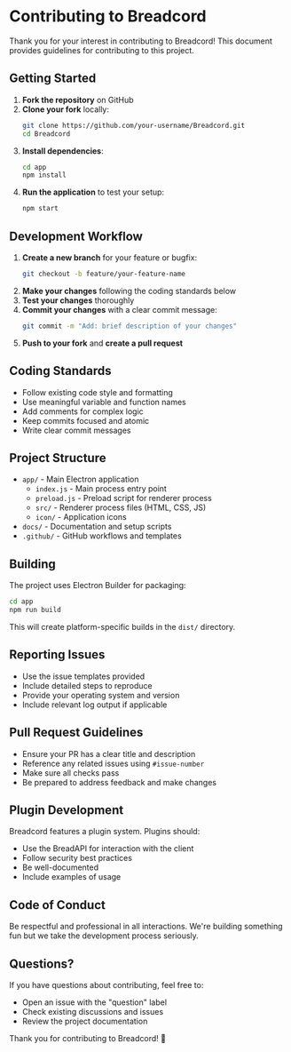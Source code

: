 # Contributing to Breadcord

Thank you for your interest in contributing to Breadcord! This document provides guidelines for contributing to this project.

## Getting Started

1. **Fork the repository** on GitHub
2. **Clone your fork** locally:
   ```bash
   git clone https://github.com/your-username/Breadcord.git
   cd Breadcord
   ```
3. **Install dependencies**:
   ```bash
   cd app
   npm install
   ```
4. **Run the application** to test your setup:
   ```bash
   npm start
   ```

## Development Workflow

1. **Create a new branch** for your feature or bugfix:
   ```bash
   git checkout -b feature/your-feature-name
   ```
2. **Make your changes** following the coding standards below
3. **Test your changes** thoroughly
4. **Commit your changes** with a clear commit message:
   ```bash
   git commit -m "Add: brief description of your changes"
   ```
5. **Push to your fork** and **create a pull request**

## Coding Standards

- Follow existing code style and formatting
- Use meaningful variable and function names
- Add comments for complex logic
- Keep commits focused and atomic
- Write clear commit messages

## Project Structure

- `app/` - Main Electron application
  - `index.js` - Main process entry point
  - `preload.js` - Preload script for renderer process
  - `src/` - Renderer process files (HTML, CSS, JS)
  - `icon/` - Application icons
- `docs/` - Documentation and setup scripts
- `.github/` - GitHub workflows and templates

## Building

The project uses Electron Builder for packaging:

```bash
cd app
npm run build
```

This will create platform-specific builds in the `dist/` directory.

## Reporting Issues

- Use the issue templates provided
- Include detailed steps to reproduce
- Provide your operating system and version
- Include relevant log output if applicable

## Pull Request Guidelines

- Ensure your PR has a clear title and description
- Reference any related issues using `#issue-number`
- Make sure all checks pass
- Be prepared to address feedback and make changes

## Plugin Development

Breadcord features a plugin system. Plugins should:
- Use the BreadAPI for interaction with the client
- Follow security best practices
- Be well-documented
- Include examples of usage

## Code of Conduct

Be respectful and professional in all interactions. We're building something fun but we take the development process seriously.

## Questions?

If you have questions about contributing, feel free to:
- Open an issue with the "question" label
- Check existing discussions and issues
- Review the project documentation

Thank you for contributing to Breadcord! 🍞